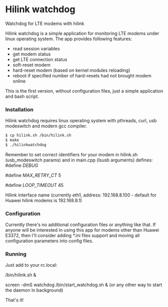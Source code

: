 # Hilink watchdog

Watchdog for LTE modems with hilink

Hilink watchdog is a simple application for monitoring LTE modems under linux operating system.
The app provides following features:
  - read session variables
  - get modem status
  - get LTE connection status
  - soft-reset modem
  - hard-reset modem (based on kernel modules reloading)
  - reboot if specified number of hard-resets had not brought modem online

This is the first version, without configuration files, just a simple application and bash script.


### Installation

Hilink watchdog requires linux operating system with pthreads, curl, usb modeswitch and modern gcc compiler.

```sh
$ cp hilink.sh /bin/hilink.sh
$ make
$ ./hilinkwatchdog
```

Remember to set correct identifiers for your modem in hilink.sh (usb_modeswitch params) and in main.cpp (lsusb arguments)
defines:
#define _DEBUG_

#define _MAX_RETRY_CT_ 5

#define _LOOP_TIMEOUT_ 45

Hilink interface name (currently eth1, address: 192.168.8.100 - default for Huawei hilink modems is 192.168.8.1)


### Configuration

Currently there's no additional configuration files or anything like that.
If anyone will be interested in using this app for modems other than Huawei E3372, then I'll consider adding *.ini files support and moving all configuration parameters into config files.


### Running

Just add to your rc.local:

/bin/hilink.sh &

screen -dmS watchdog /bin/start_watchdog.sh &  (or any other way to start the daemon in background)

That's it!

